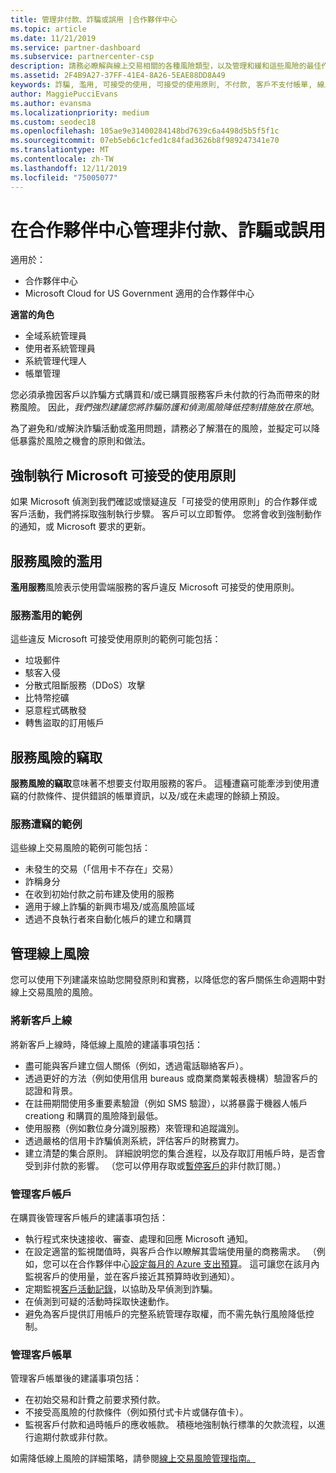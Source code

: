 ```yaml
---
title: 管理非付款、詐騙或誤用 |合作夥伴中心
ms.topic: article
ms.date: 11/21/2019
ms.service: partner-dashboard
ms.subservice: partnercenter-csp
description: 請務必瞭解與線上交易相關的各種風險類型，以及管理和緩和這些風險的最佳作法。
ms.assetid: 2F4B9A27-37FF-41E4-8A26-5EAE88DD8A49
keywords: 詐騙, 濫用, 可接受的使用, 可接受的使用原則, 不付款, 客戶不支付帳單, 線上風險, 竊取服務, 濫用服務, 暫停訂閱,
author: MaggiePucciEvans
ms.author: evansma
ms.localizationpriority: medium
ms.custom: seodec18
ms.openlocfilehash: 105ae9e31400284148bd7639c6a4498d5b5f5f1c
ms.sourcegitcommit: 07eb5eb6c1cfed1c84fad3626b8f989247341e70
ms.translationtype: MT
ms.contentlocale: zh-TW
ms.lasthandoff: 12/11/2019
ms.locfileid: "75005077"
---
```

# <a name="managing-non-payment-fraud-or-misuse-in-partner-center"></a>在合作夥伴中心管理非付款、詐騙或誤用

適用於：

- 合作夥伴中心
- Microsoft Cloud for US Government 適用的合作夥伴中心

**適當的角色**
-   全域系統管理員
-   使用者系統管理員
-   系統管理代理人
-   帳單管理

您必須承擔因客戶以詐騙方式購買和/或已購買服務客戶未付款的行為而帶來的財務風險。 因此，*我們強烈建議您將詐騙防護和偵測風險降低控制措施放在原地*。

為了避免和/或解決詐騙活動或濫用問題，請務必了解潛在的風險，並擬定可以降低暴露於風險之機會的原則和做法。

## <a name="enforcement-of-microsoft-acceptable-use-policy"></a>強制執行 Microsoft 可接受的使用原則

如果 Microsoft 偵測到我們確認或懷疑違反「可接受的使用原則」的合作夥伴或客戶活動，我們將採取強制執行步驟。 客戶可以立即暫停。 您將會收到強制動作的通知，或 Microsoft 要求的更新。

## <a name="abuse-of-service-risks"></a>服務風險的濫用

**濫用服務**風險表示使用雲端服務的客戶違反 Microsoft 可接受的使用原則。

### <a name="examples-of-abuse-of-service"></a>服務濫用的範例

這些違反 Microsoft 可接受使用原則的範例可能包括：

- 垃圾郵件
- 駭客入侵
- 分散式阻斷服務（DDoS）攻擊
- 比特幣挖礦
- 惡意程式碼散發
- 轉售盜取的訂用帳戶

## <a name="theft-of-service-risks"></a>服務風險的竊取

**服務風險的竊取**意味著不想要支付取用服務的客戶。 這種遭竊可能牽涉到使用遭竊的付款條件、提供錯誤的帳單資訊，以及/或在未處理的餘額上預設。

### <a name="examples-of-service-theft"></a>服務遭竊的範例

這些線上交易風險的範例可能包括：

- 未發生的交易（「信用卡不存在」交易）
- 詐稱身分
- 在收到初始付款之前布建及使用的服務
- 適用于線上詐騙的新興市場及/或高風險區域
- 透過不良執行者來自動化帳戶的建立和購買

## <a name="managing-online-risk"></a>管理線上風險

您可以使用下列建議來協助您開發原則和實務，以降低您的客戶關係生命週期中對線上交易風險的風險。

### <a name="onboarding-new-customers"></a>將新客戶上線

將新客戶上線時，降低線上風險的建議事項包括：

- 盡可能與客戶建立個人關係（例如，透過電話聯絡客戶）。
- 透過更好的方法（例如使用信用 bureaus 或商業商業報表機構）驗證客戶的認證和背景。
- 在註冊期間使用多重要素驗證（例如 SMS 驗證），以將暴露于機器人帳戶 creationg 和購買的風險降到最低。
- 使用服務（例如數位身分識別服務）來管理和追蹤識別。
- 透過嚴格的信用卡詐騙偵測系統，評估客戶的財務實力。
- 建立清楚的集合原則。 詳細說明您的集合進程，以及存取訂用帳戶時，是否會受到非付款的影響。 （您可以停用存取或[暫停客戶的](suspend-a-subscription.md)非付款訂閱。）

### <a name="managing-customer-accounts"></a>管理客戶帳戶

在購買後管理客戶帳戶的建議事項包括：

- 執行程式來快速接收、審查、處理和回應 Microsoft 通知。
- 在設定適當的監視閾值時，與客戶合作以瞭解其雲端使用量的商務需求。 （例如，您可以在合作夥伴中心[設定每月的 Azure 支出預算](set-an-azure-spending-budget-for-your-customers.md)。 這可讓您在該月內監視客戶的使用量，並在客戶接近其預算時收到通知）。
- 定期監視[客戶活動記錄](activity-logs.md)，以協助及早偵測到詐騙。
- 在偵測到可疑的活動時採取快速動作。
- 避免為客戶提供訂用帳戶的完整系統管理存取權，而不需先執行風險降低控制。

### <a name="managing-customer-billing"></a>管理客戶帳單

管理客戶帳單後的建議事項包括：

- 在初始交易和計費之前要求預付款。
- 不接受高風險的付款條件（例如預付式卡片或儲存值卡）。
- 監視客戶付款和過時帳戶的應收帳款。 積極地強制執行標準的欠款流程，以進行逾期付款或非付款。

如需降低線上風險的詳細策略，請參閱[線上交易風險管理指南。](https://assets.windowsphone.com/7d885238-e13b-4f10-a682-3d5adacd2859/CSP-PartnerRiskGuide-APSFinal_InvariantCulture_Default.zip)

